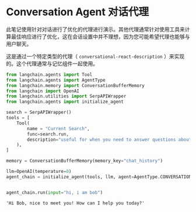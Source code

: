# Conversation Agent 对话代理

此笔记使用针对对话进行了优化的代理进行演示。其他代理通常针对使用工具来计算最佳响应进行了优化，这在会话设置中并不理想，因为您可能希望代理也能够与用户聊天。

这是通过一个特定类型的代理（ `conversational-react-description` ）来实现的。这个代理通常与记忆组件一起使用。

```python
from langchain.agents import Tool
from langchain.agents import AgentType
from langchain.memory import ConversationBufferMemory
from langchain import OpenAI
from langchain.utilities import SerpAPIWrapper
from langchain.agents import initialize_agent

search = SerpAPIWrapper()
tools = [
    Tool(
        name = "Current Search",
        func=search.run,
        description="useful for when you need to answer questions about current events or the current state of the world"
    ),
]

memory = ConversationBufferMemory(memory_key="chat_history")

llm=OpenAI(temperature=0)
agent_chain = initialize_agent(tools, llm, agent=AgentType.CONVERSATIONAL_REACT_DESCRIPTION, verbose=True, memory=memory)


agent_chain.run(input="hi, i am bob")
```

```pycon
'Hi Bob, nice to meet you! How can I help you today?'
```